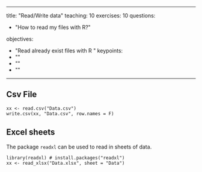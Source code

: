 
---
title: "Read/Write data"
teaching: 10
exercises: 10
questions:
- "How to read my files with R?"

objectives:
- "Read already exist files with R "
keypoints:
- ""
- ""
- ""

---

## Csv File 
```
xx <- read.csv("Data.csv")
write.csv(xx, "Data.csv", row.names = F)
```

## Excel sheets 

The package `readxl` can be used to read in sheets of data.

```
library(readxl) # install.packages("readxl")
xx <- read_xlsx("Data.xlsx", sheet = "Data")
```
